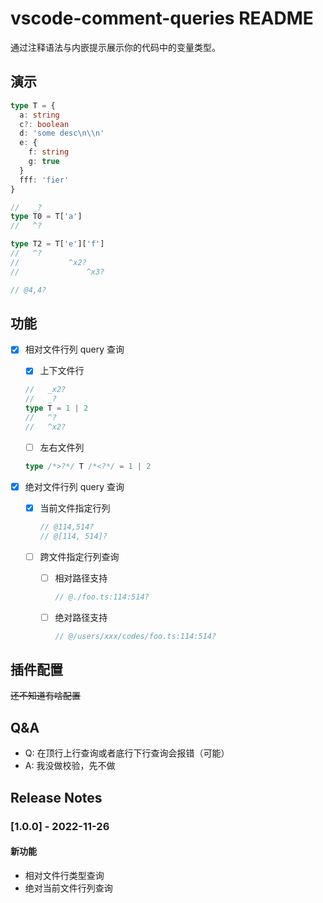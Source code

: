 # vscode-comment-queries README

通过注释语法与内嵌提示展示你的代码中的变量类型。

## 演示

```ts
type T = {
  a: string
  c?: boolean
  d: 'some desc\n\\n'
  e: {
    f: string
    g: true
  }
  fff: 'fier'
}

//   _?
type T0 = T['a']
//   ^?

type T2 = T['e']['f']
//   ^?
//           ^x2?
//               ^x3?

// @4,4?
```

## 功能

* [x] 相对文件行列 query 查询
    * [x] 上下文件行

    ```ts
    //   _x2?
    //   _?
    type T = 1 | 2
    //   ^?
    //   ^x2?
    ```

    * [ ] 左右文件列

    ```ts
    type /*>?*/ T /*<?*/ = 1 | 2
    ```

* [x] 绝对文件行列 query 查询
    * [x] 当前文件指定行列

        ```ts
        // @114,514?
        // @[114, 514]?
        ```

    * [ ] 跨文件指定行列查询
        * [ ] 相对路径支持
            
            ```ts
            // @./foo.ts:114:514?
            ```

        * [ ] 绝对路径支持

            ```ts
            // @/users/xxx/codes/foo.ts:114:514?
            ```

## 插件配置

~~还不知道有啥配置~~

## Q&A

* Q: 在顶行上行查询或者底行下行查询会报错（可能）
* A: 我没做校验，先不做

## Release Notes

### [1.0.0] - 2022-11-26

#### 新功能

* 相对文件行类型查询
* 绝对当前文件行列查询
